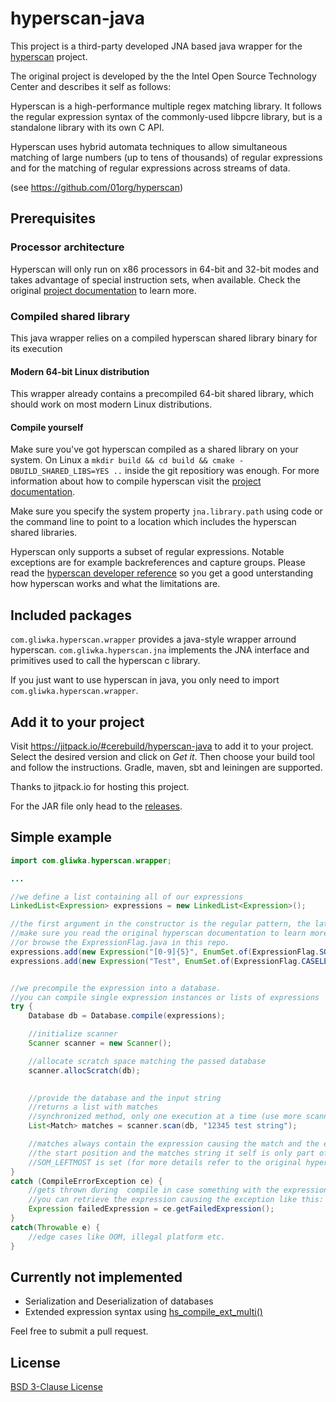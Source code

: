 # hyperscan-java
This project is a third-party developed JNA based java wrapper for the [hyperscan](https://github.com/01org/hyperscan) project.

The original project is developed by the the Intel Open Source Technology Center and describes it self as follows:

Hyperscan is a high-performance multiple regex matching library. It follows the regular expression syntax of the commonly-used libpcre library, but is a standalone library with its own C API.

Hyperscan uses hybrid automata techniques to allow simultaneous matching of large numbers (up to tens of thousands) of regular expressions and for the matching of regular expressions across streams of data.

(see https://github.com/01org/hyperscan)

## Prerequisites

### Processor architecture
Hyperscan will only run on x86 processors in 64-bit and 32-bit modes and takes advantage of special instruction sets, when available. Check the original [project documentation](https://01org.github.io/hyperscan/dev-reference/getting_started.html#hardware) to learn more.

### Compiled shared library
This java wrapper relies on a compiled hyperscan shared library binary for its execution

#### Modern 64-bit Linux distribution
This wrapper already contains a precompiled 64-bit shared library, which should work on most modern Linux distributions.

#### Compile yourself
Make sure you've got hyperscan compiled as a shared library on your system. On Linux a ```mkdir build && cd build && cmake -DBUILD_SHARED_LIBS=YES ..``` inside the git repositiory was enough. For more information about how to compile hyperscan visit the [project documentation](https://01org.github.io/hyperscan/dev-reference/).

Make sure you specify the system property ```jna.library.path``` using code or the command line to point to a location which includes the hyperscan shared libraries.

Hyperscan only supports a subset of regular expressions. Notable exceptions are for example backreferences and capture groups. Please read the [hyperscan developer reference](https://01org.github.io/hyperscan/dev-reference/) so you get a good unterstanding how hyperscan works and what the limitations are.

## Included packages
```com.gliwka.hyperscan.wrapper``` provides a java-style wrapper arround hyperscan.
```com.gliwka.hyperscan.jna``` implements the JNA interface and primitives used to call the hyperscan c library.

If you just want to use hyperscan in java, you only need to import ```com.gliwka.hyperscan.wrapper```.

## Add it to your project
Visit https://jitpack.io/#cerebuild/hyperscan-java to add it to your project. Select the desired version and click on *Get it*. Then choose your build tool and follow the instructions. Gradle, maven, sbt and leiningen are supported.

Thanks to jitpack.io for hosting this project. 

For the JAR file only head to the [releases](https://github.com/cerebuild/hyperscan-java/releases).
## Simple example
```java
import com.gliwka.hyperscan.wrapper;

...

//we define a list containing all of our expressions
LinkedList<Expression> expressions = new LinkedList<Expression>();

//the first argument in the constructor is the regular pattern, the latter one is a expression flag
//make sure you read the original hyperscan documentation to learn more about flags
//or browse the ExpressionFlag.java in this repo.
expressions.add(new Expression("[0-9]{5}", EnumSet.of(ExpressionFlag.SOM_LEFTMOST)));
expressions.add(new Expression("Test", EnumSet.of(ExpressionFlag.CASELESS)));


//we precompile the expression into a database.
//you can compile single expression instances or lists of expressions
try {
    Database db = Database.compile(expressions);

    //initialize scanner
    Scanner scanner = new Scanner();

    //allocate scratch space matching the passed database
    scanner.allocScratch(db);

    
    //provide the database and the input string
    //returns a list with matches
    //synchronized method, only one execution at a time (use more scanner instances for multithreading)
    List<Match> matches = scanner.scan(db, "12345 test string");

    //matches always contain the expression causing the match and the end position of the match
    //the start position and the matches string it self is only part of a matach if the
    //SOM_LEFTMOST is set (for more details refer to the original hyperscan documentation)
}
catch (CompileErrorException ce) {
    //gets thrown during  compile in case something with the expression is wrong
    //you can retrieve the expression causing the exception like this:
    Expression failedExpression = ce.getFailedExpression();
}
catch(Throwable e) {
    //edge cases like OOM, illegal platform etc.
}
```

## Currently not implemented
 * Serialization and Deserialization of databases
 * Extended expression syntax using [hs_compile_ext_multi()](http://01org.github.io/hyperscan/dev-reference/api_files.html#project0hs__compile_8h_1aacc508bea3042f1faba32c3818bfc2a3)

 Feel free to submit a pull request.

 ## License
 [BSD 3-Clause License](LICENSE)
